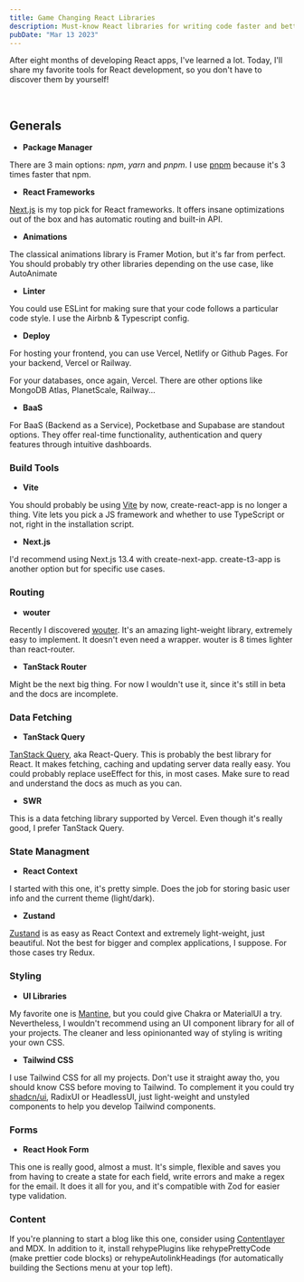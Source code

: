 ```yaml
---
title: Game Changing React Libraries
description: Must-know React libraries for writing code faster and better
pubDate: "Mar 13 2023"
---
```


After eight months of developing React apps, I've learned a lot. Today, I'll share my favorite tools for React development, so you don't have to discover them by yourself!

<br>

## Generals

- **Package Manager**

There are 3 main options: _npm_, _yarn_ and _pnpm_. I use [pnpm](https://pnpm.io/es/) because it's 3 times faster that npm.

- **React Frameworks**

[Next.js](https://nextjs.org/docs) is my top pick for React frameworks. It offers insane optimizations out of the box and has automatic routing and built-in API.

- **Animations**

The classical animations library is Framer Motion, but it's far from perfect. You should probably try other libraries depending on the use case, like AutoAnimate

- **Linter**

You could use ESLint for making sure that your code follows a particular code style. I use the Airbnb & Typescript config.

- **Deploy**

For hosting your frontend, you can use Vercel, Netlify or Github Pages.
For your backend, Vercel or Railway.

For your databases, once again, Vercel. There are other options like MongoDB Atlas, PlanetScale, Railway...

- **BaaS**

For BaaS (Backend as a Service), Pocketbase and Supabase are standout options. They offer real-time functionality, authentication and query features through intuitive dashboards.

### Build Tools

- **Vite**

You should probably be using [Vite](https://vitejs.dev/) by now, create-react-app is no longer a thing. Vite lets you pick a JS framework and whether to use TypeScript or not, right in the installation script.

- **Next.js**

I'd recommend using Next.js 13.4 with create-next-app. create-t3-app is another option but for specific use cases.

### Routing

- **wouter**

Recently I discovered [wouter](https://github.com/molefrog/wouter). It's an amazing light-weight library, extremely easy to implement. It doesn't even need a wrapper. wouter is 8 times lighter than react-router.

- **TanStack Router**

Might be the next big thing. For now I wouldn't use it, since it's still in beta and the docs are incomplete.

### Data Fetching

- **TanStack Query**

[TanStack Query](https://tanstack.com/query/latest), aka React-Query. This is probably the best library for React. It makes fetching, caching and updating server data really easy. You could probably replace useEffect for this, in most cases. Make sure to read and understand the docs as much as you can.

- **SWR**

This is a data fetching library supported by Vercel. Even though it's really good, I prefer TanStack Query.

### State Managment

- **React Context**

I started with this one, it's pretty simple. Does the job for storing basic user info and the current theme (light/dark).

- **Zustand**

[Zustand](https://github.com/pmndrs/zustand) is as easy as React Context and extremely light-weight, just beautiful. Not the best for bigger and complex applications, I suppose. For those cases try Redux.

### Styling

- **UI Libraries**

My favorite one is [Mantine](https://mantine.dev/pages/getting-started/), but you could give Chakra or MaterialUI a try. Nevertheless, I wouldn't recommend using an UI component library for all of your projects. The cleaner and less opinionanted way of styling is writing your own CSS.

- **Tailwind CSS**

I use Tailwind CSS for all my projects. Don't use it straight away tho, you should know CSS before moving to Tailwind. To complement it you could try [shadcn/ui](https://ui.shadcn.com/), RadixUI or HeadlessUI, just light-weight and unstyled components to help you develop Tailwind components.

### Forms

- **React Hook Form**

This one is really good, almost a must. It's simple, flexible and saves you from having to create a state for each field, write errors and make a regex for the email. It does it all for you, and it's compatible with Zod for easier type validation.

### Content

If you're planning to start a blog like this one, consider using [Contentlayer](https://www.contentlayer.dev/) and MDX. In addition to it, install rehypePlugins like rehypePrettyCode (make prettier code blocks) or rehypeAutolinkHeadings (for automatically building the Sections menu at your top left).
